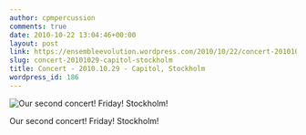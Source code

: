 ```yaml
---
author: cpmpercussion
comments: true
date: 2010-10-22 13:04:46+00:00
layout: post
link: https://ensembleevolution.wordpress.com/2010/10/22/concert-20101029-capitol-stockholm/
slug: concert-20101029-capitol-stockholm
title: Concert - 2010.10.29 - Capitol, Stockholm
wordpress_id: 186
---
```


![Our second concert! Friday! Stockholm!](https://ensembleevolution.files.wordpress.com/2010/10/81a9e-img.jpg) 

Our second concert! Friday! Stockholm!
